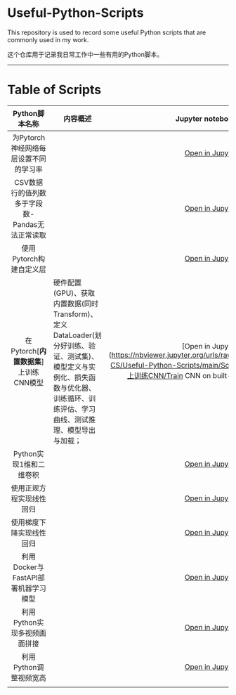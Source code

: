 # Useful-Python-Scripts

This repository is used to record some useful Python scripts that are commonly used in my work.

这个仓库用于记录我日常工作中一些有用的Python脚本。

---

# Table of Scripts

|                 Python脚本名称                 | 内容概述                                                     |                 Jupyter notebook在线访问链接                 |
| :--------------------------------------------: | ------------------------------------------------------------ | :----------------------------------------------------------: |
|     为Pytorch神经网络每层设置不同的学习率      |                                                              | [Open in Jupyter nbviewer](https://nbviewer.jupyter.org/urls/raw.githubusercontent.com/YaoXiao-CS/Useful-Python-Scripts/main/Scripts_folder/Different_learningRete_for_eachLayer_of_Pytorch.ipynb) |
| CSV数据行的值列数多于字段数-Pandas无法正常读取 |                                                              | [Open in Jupyter nbviewer](https://nbviewer.jupyter.org/urls/raw.githubusercontent.com/YaoXiao-CS/Useful-Python-Scripts/main/Scripts_folder/CSV数据行的列数多于字段数-Pandas无法正常读取.ipynb) |
|            使用Pytorch构建自定义层             |                                                              | [Open in Jupyter nbviewer](https://nbviewer.jupyter.org/urls/raw.githubusercontent.com/YaoXiao-CS/Useful-Python-Scripts/main/Scripts_folder/使用Pytorch构建自定义层.ipynb) |
|     在Pytorch[**内置数据集**]上训练CNN模型     | 硬件配置(GPU)、获取内置数据(同时Transform)、定义DataLoader(划分好训练、验证、测试集)、模型定义与实例化、损失函数与优化器、训练循环、训练评估、学习曲线、测试推理、模型导出与加载； | [Open in Jupyter nbviewer](https://nbviewer.jupyter.org/urls/raw.githubusercontent.com/YaoXiao-CS/Useful-Python-Scripts/main/Scripts_folder/ML-在Pytorch内置数据上训练CNN/Train CNN on built-in datasets in PyTorch.ipynb) |
|            Python实现1维和二维卷积             |                                                              | [Open in Jupyter nbviewer](https://nbviewer.jupyter.org/urls/raw.githubusercontent.com/YaoXiao-CS/Useful-Python-Scripts/main/Scripts_folder/Python%E5%AE%9E%E7%8E%B01%E7%BB%B4%E5%92%8C2%E7%BB%B4%E5%8D%B7%E7%A7%AF.ipynb) |
|            使用正规方程实现线性回归            |                                                              | [Open in Jupyter nbviewer](https://nbviewer.jupyter.org/urls/raw.githubusercontent.com/YaoXiao-CS/Useful-Python-Scripts/main/Scripts_folder/ML-使用正规方程实现线性回归.ipynb) |
|            使用梯度下降实现线性回归            |                                                              | [Open in Jupyter nbviewer](https://nbviewer.jupyter.org/urls/raw.githubusercontent.com/YaoXiao-CS/Useful-Python-Scripts/main/Scripts_folder/ML-%E4%BD%BF%E7%94%A8%E6%A2%AF%E5%BA%A6%E4%B8%8B%E9%99%8D%E5%AE%9E%E7%8E%B0%E7%BA%BF%E6%80%A7%E5%9B%9E%E5%BD%92.ipynb) |
|      利用Docker与FastAPI部署机器学习模型       |                                                              | [Open in Jupyter nbviewer](https://nbviewer.jupyter.org/urls/raw.githubusercontent.com/YaoXiao-CS/Useful-Python-Scripts/main/Scripts_folder/ML-利用Docker与FastAPI部署机器学习模型/ML-利用Docker与FastAPI部署机器学习模型.ipynb) |
|          利用Python实现多视频画面拼接          |                                                              | [Open in Jupyter nbviewer](https://nbviewer.jupyter.org/urls/raw.githubusercontent.com/YaoXiao-CS/Useful-Python-Scripts/main/Scripts_folder/利用Python实现多视频画面拼接/Main_Scripts.ipynb) |
|             利用Python调整视频宽高             |                                                              | [Open in Jupyter nbviewer](https://nbviewer.org/urls/raw.githubusercontent.com/YaoXiao-CS/Useful-Python-Scripts/main/Scripts_folder/利用Python调整视频宽高/Main_Script.ipynb) |
|                                                |                                                              |                                                              |
